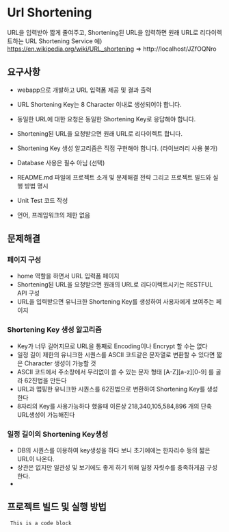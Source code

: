 Url Shortening
==============

URL을 입력받아 짧게 줄여주고, Shortening된 URL을 입력하면 원래 URL로 리다이렉트하는 URL Shortening Service
예) https://en.wikipedia.org/wiki/URL_shortening => http://localhost/JZfOQNro

## 요구사항

* webapp으로 개발하고 URL 입력폼 제공 및 결과 출력
* URL Shortening Key는 8 Character 이내로 생성되어야 합니다. 
* 동일한 URL에 대한 요청은 동일한 Shortening Key로 응답해야 합니다. 
* Shortening된 URL을 요청받으면 원래 URL로 리다이렉트 합니다. 
* Shortening Key 생성 알고리즘은 직접 구현해야 합니다. (라이브러리 사용 불가)
* Database 사용은 필수 아님 (선택)

* README.md 파일에 프로젝트 소개 및 문제해결 전략 그리고 프로젝트 빌드와 실행 방법 명시 
* Unit Test 코드 작성
* 언어, 프레임워크의 제한 없음
## 문제해결

### 페이지 구성
- home 역할을 하면서 URL 입력폼 페이지 
- Shortening된 URL을 요청받으면 원래의 URL로 리다이렉트시키는 RESTFUL API 구성
- URL을 입력받으면 유니크한 Shortening Key를 생성하여 사용자에게 보여주는 페이지

### Shortening Key 생성 알고리즘
- Key가 너무 길어지므로 URL을 통째로 Encoding이나 Encrypt 할 수는 없다
- 일정 길이 제한의 유니크한 시퀀스를 ASCII 코드같은 문자열로 변환할 수 있다면 짧은 Character 생성이 가능할 것
- ASCII 코드에서 주소창에서 무리없이 쓸 수 있는 문자 형태 [A-Z][a-z][0-9] 를 골라 62진법을 만든다
- URL과 맵핑한 유니크한 시퀀스를 62진법으로 변환하여 Shortening Key를 생성한다
- 8자리의 Key를 사용가능하다 했을때 이론상 218,340,105,584,896 개의 단축 URL생성이 가능해진다

### 일정 길이의 Shortening Key생성
- DB의 시퀀스를 이용하여 key생성을 하다 보니 초기에에는 한자리수 등의 짧은 URL이 나온다.
- 상관은 없지만 일관성 및 보기에도 좋게 하기 위해 일정 자릿수를 충족하게끔 구성한다. 
- 

## 프로젝트 빌드 및 실행 방법

<pre><code> This is a code block </code></pre>





